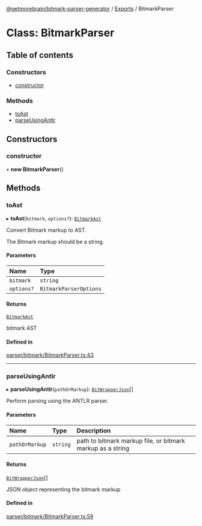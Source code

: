 [@getmorebrain/bitmark-parser-generator](../API.md) / [Exports](../modules.md) / BitmarkParser

# Class: BitmarkParser

## Table of contents

### Constructors

- [constructor](BitmarkParser.md#constructor)

### Methods

- [toAst](BitmarkParser.md#toAst)
- [parseUsingAntlr](BitmarkParser.md#parseUsingAntlr)

## Constructors

### constructor

• **new BitmarkParser**()

## Methods

### toAst

▸ **toAst**(`bitmark`, `options?`): [`BitmarkAst`](../interfaces/BitmarkAst.md)

Convert Bitmark markup to AST.

The Bitmark markup should be a string.

#### Parameters

| Name | Type |
| :------ | :------ |
| `bitmark` | `string` |
| `options?` | `BitmarkParserOptions` |

#### Returns

[`BitmarkAst`](../interfaces/BitmarkAst.md)

bitmark AST

#### Defined in

[parser/bitmark/BitmarkParser.ts:43](https://github.com/getMoreBrain/bitmark-parser-generator/blob/9ddf9e2/src/parser/bitmark/BitmarkParser.ts#L43)

___

### parseUsingAntlr

▸ **parseUsingAntlr**(`pathOrMarkup`): [`BitWrapperJson`](../interfaces/BitWrapperJson.md)[]

Perform parsing using the ANTLR parser.

#### Parameters

| Name | Type | Description |
| :------ | :------ | :------ |
| `pathOrMarkup` | `string` | path to bitmark markup file, or bitmark markup as a string |

#### Returns

[`BitWrapperJson`](../interfaces/BitWrapperJson.md)[]

JSON object representing the bitmark markup

#### Defined in

[parser/bitmark/BitmarkParser.ts:59](https://github.com/getMoreBrain/bitmark-parser-generator/blob/9ddf9e2/src/parser/bitmark/BitmarkParser.ts#L59)
